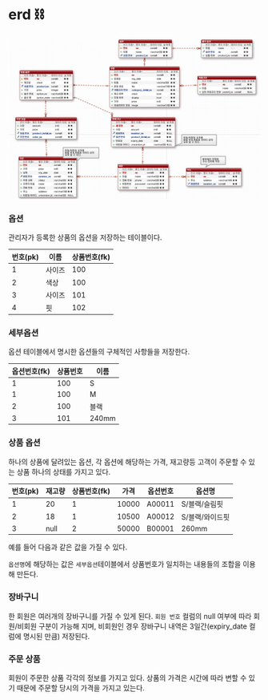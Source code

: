 # erd ⛓️
![erd](https://github.com/hanseonghye/ShoppingmallProject/blob/master/img/erd.png)


### 옵션

관리자가 등록한 상품의 옵션을 저장하는 테이블이다. 

| 번호(pk) | 이름   | 상품번호(fk) |
| -------- | ------ | ------------ |
| 1        | 사이즈 | 100          |
| 2        | 색상   | 100          |
| 3        | 사이즈 | 101          |
| 4        | 핏     | 102          |

### 세부옵션

옵션 테이블에서 명시한 옵션들의 구체적인 사항들을 저장한다.

| 옵션번호(fk) | 상품번호 | 이름  |
| ------------ | -------- | ----- |
| 1            | 100      | S     |
| 1            | 100      | M     |
| 2            | 100      | 블랙  |
| 3            | 101      | 240mm |



### 상품 옵션

하나의 상품에 달려있는 옵션, 각 옵션에 해당하는 가격, 재고량등 고객이 주문할 수 있는 상품 하나의 상태를 가지고 있다.

| 번호(pk) | 재고량 | 상품번호(fk) | 가격  | 옵션번호 | 옵션명          |
| -------- | ------ | ------------ | ----- | -------- | --------------- |
| 1        | 20     | 1            | 10000 | A00011   | S/블랙/슬림핏   |
| 2        | 18     | 1            | 10500 | A00012   | S/블랙/와이드핏 |
| 3        | null   | 2            | 50000 | B00001   | 260mm           |

예를 들어 다음과 같은 값을 가질 수 있다.

`옵션명`에 해당하는 값은 `세부옵션`테이블에서 상품번호가 일치하는 내용들의 조합을 이용해 만든다.



### 장바구니

한 회원은 여러개의 장바구니를 가질 수 있게 된다. `회원 번호` 컬럼의 null 여부에 따라 회원/비회원 구분이 가능해 지며, 비회원인 경우 장바구니 내역은 3일간(expiry_date 컬럼에 명시된 만큼) 저장된다.



### 주문 상품

회원이 주문한 상품 각각의 정보를 가지고 있다. 상품의 가격은 시간에 따라 변할 수 있기 때문에 주문할 당시의 가격을 가지고 있는다.